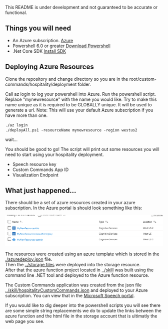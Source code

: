 This README is under development and not guaranteed to be accurate or functional.

## Things you will need
* An Azure subscription. [Azure](https://portal.azure.com)
* Powershell 6.0 or greater [Download Powershell](https://github.com/PowerShell/PowerShell/releases)
* .Net Core SDK [Install SDK](https://docs.microsoft.com/en-us/dotnet/core/install/sdk?pivots=os-windows)

## Deploying Azure Resources
Clone the repository and change directory so you are in the root/custom-commands/hospitality/deployment folder.

Call az login to log your powershell into Azure. Run the powershell script. Replace "mynewresource" with the name you would like. Try to make this name unique as it is required to be GLOBALLY unique. It will be used to generate a url. Note: This will use your default Azure subscription if you have more than one.

    ./az login
    ./deployAll.ps1 -resourceName mynewresource -region westus2

wait...

You should be good to go! The script will print out some resources you will need to start using your hospitality deployment.

* Speech resource key
* Custom Commands App ID
* Visualization Endpoint

## What just happened...

There should be a set of azure resources created in your azure subscription. In the Azure portal is should look something like this:

![Resources](../../../docs/images/Resources.png)

The resources were created using an azure template which is stored in the [./azuredeploy.json](./azuredeploy.json) file.</br>
Then the [../storage files](../storage-files) were deployed into the storage resource.</br>
After that the azure function project located in [../skill](../skill) was built using the command line .NET tool and deployed to the Azure function resource.

The Custom Commands application was created from the json file [../skill/hospitalityCustomCommands.json](../skill/hospitalityCustomCommands.json) and deployed to your Azure subscription. You can view that in the [Microsoft Speech portal](https://speech.microsoft.com/).

If you would like to dig deeper into the powershell scripts you will see there are some simple string replacements we do to update the links between the azure function and the html file in the storage account that is ultimatly the web page you see.

